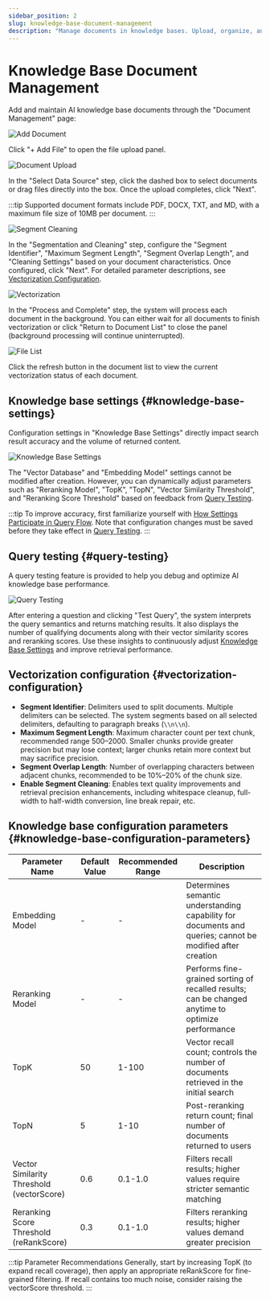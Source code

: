 ```yaml
---
sidebar_position: 2
slug: knowledge-base-document-management
description: "Manage documents in knowledge bases. Upload, organize, and maintain document collections for AI retrieval."
---
```


# Knowledge Base Document Management

Add and maintain AI knowledge base documents through the "Document Management" page:

![Add Document](./img/add-document-alt.png)

Click "+ Add File" to open the file upload panel.

![Document Upload](./img/document-upload.png)

In the "Select Data Source" step, click the dashed box to select documents or drag files directly into the box. Once the upload completes, click "Next".

:::tip
Supported document formats include PDF, DOCX, TXT, and MD, with a maximum file size of 10MB per document.
:::

![Segment Cleaning](./img/segment-cleaning.png)

In the "Segmentation and Cleaning" step, configure the "Segment Identifier", "Maximum Segment Length", "Segment Overlap Length", and "Cleaning Settings" based on your document characteristics. Once configured, click "Next". For detailed parameter descriptions, see [Vectorization Configuration](#vectorization-configuration).

![Vectorization](./img/vectorization.png)

In the "Process and Complete" step, the system will process each document in the background. You can either wait for all documents to finish vectorization or click "Return to Document List" to close the panel (background processing will continue uninterrupted).

![File List](./img/file-list.png)

Click the refresh button in the document list to view the current vectorization status of each document.


## Knowledge base settings {#knowledge-base-settings}
Configuration settings in "Knowledge Base Settings" directly impact search result accuracy and the volume of returned content.

![Knowledge Base Settings](./img/knowledge-base-settings.png)

The "Vector Database" and "Embedding Model" settings cannot be modified after creation. However, you can dynamically adjust parameters such as "Reranking Model", "TopK", "TopN", "Vector Similarity Threshold", and "Reranking Score Threshold" based on feedback from [Query Testing](#query-testing).

:::tip
To improve accuracy, first familiarize yourself with [How Settings Participate in Query Flow](./keyword-and-semantic-search#how-ai-knowledge-base-settings-participate-in-query-flow). Note that configuration changes must be saved before they take effect in [Query Testing](#query-testing).
:::

## Query testing {#query-testing}
A query testing feature is provided to help you debug and optimize AI knowledge base performance.

![Query Testing](./img/query-test.png)

After entering a question and clicking "Test Query", the system interprets the query semantics and returns matching results. It also displays the number of qualifying documents along with their vector similarity scores and reranking scores. Use these insights to continuously adjust [Knowledge Base Settings](#knowledge-base-settings) and improve retrieval performance.

## Vectorization configuration {#vectorization-configuration}
- **Segment Identifier**: Delimiters used to split documents. Multiple delimiters can be selected. The system segments based on all selected delimiters, defaulting to paragraph breaks (`\\n\\n`).
- **Maximum Segment Length**: Maximum character count per text chunk, recommended range 500–2000. Smaller chunks provide greater precision but may lose context; larger chunks retain more context but may sacrifice precision.
- **Segment Overlap Length**: Number of overlapping characters between adjacent chunks, recommended to be 10%–20% of the chunk size.
- **Enable Segment Cleaning**: Enables text quality improvements and retrieval precision enhancements, including whitespace cleanup, full-width to half-width conversion, line break repair, etc.

## Knowledge base configuration parameters {#knowledge-base-configuration-parameters}
| Parameter Name | Default Value | Recommended Range | Description |
|---------|--------|----------|------|
| Embedding Model | - | - | Determines semantic understanding capability for documents and queries; cannot be modified after creation |
| Reranking Model | - | - | Performs fine-grained sorting of recalled results; can be changed anytime to optimize performance |
| TopK | 50 | 1-100 | Vector recall count; controls the number of documents retrieved in the initial search |
| TopN | 5 | 1-10 | Post-reranking return count; final number of documents returned to users |
| Vector Similarity Threshold (vectorScore) | 0.6 | 0.1-1.0 | Filters recall results; higher values require stricter semantic matching |
| Reranking Score Threshold (reRankScore) | 0.3 | 0.1-1.0 | Filters reranking results; higher values demand greater precision |

:::tip Parameter Recommendations
Generally, start by increasing TopK (to expand recall coverage), then apply an appropriate reRankScore for fine-grained filtering. If recall contains too much noise, consider raising the vectorScore threshold.
:::

